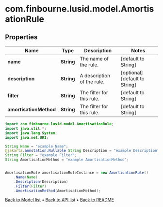 # com.finbourne.lusid.model.AmortisationRule

## Properties

Name | Type | Description | Notes
------------ | ------------- | ------------- | -------------
**name** | **String** | The name of the rule. | [default to String]
**description** | **String** | A description of the rule. | [optional] [default to String]
**filter** | **String** | The filter for this rule. | [default to String]
**amortisationMethod** | **String** | The filter for this rule. | [default to String]

```java
import com.finbourne.lusid.model.AmortisationRule;
import java.util.*;
import java.lang.System;
import java.net.URI;

String Name = "example Name";
@jakarta.annotation.Nullable String Description = "example Description";
String Filter = "example Filter";
String AmortisationMethod = "example AmortisationMethod";


AmortisationRule amortisationRuleInstance = new AmortisationRule()
    .Name(Name)
    .Description(Description)
    .Filter(Filter)
    .AmortisationMethod(AmortisationMethod);
```


[Back to Model list](../README.md#documentation-for-models) &#8226; [Back to API list](../README.md#documentation-for-api-endpoints) &#8226; [Back to README](../README.md)
